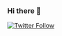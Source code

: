 ### Hi there 👋

[![Twitter Follow](https://img.shields.io/twitter/follow/Ryoga_exe?color=1DA1F2&logo=twitter&style=for-the-badge)](https://twitter.com/intent/follow?screen_name=Ryoga_exe)

<!--
**Ryoga-exe/Ryoga-exe** is a ✨ _special_ ✨ repository because its `README.md` (this file) appears on your GitHub profile.

Here are some ideas to get you started:

- 🔭 I’m currently working on ...
- 🌱 I’m currently learning ...
- 👯 I’m looking to collaborate on ...
- 🤔 I’m looking for help with ...
- 💬 Ask me about ...
- 📫 How to reach me: ...
- 😄 Pronouns: ...
- ⚡ Fun fact: ...
-->
